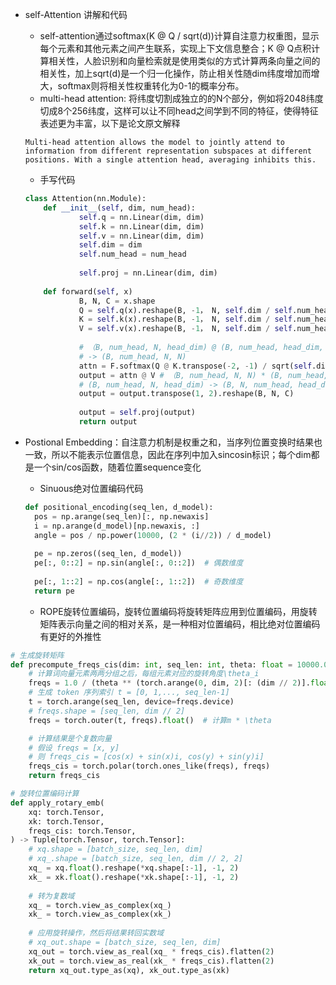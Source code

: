 - self-Attention 讲解和代码
    - self-attention通过softmax(K @ Q / sqrt(d))计算自注意力权重图，显示每个元素和其他元素之间产生联系，实现上下文信息整合；K @ Q点积计算相关性，人脸识别和向量检索就是使用类似的方式计算两条向量之间的相关性，加上sqrt(d)是一个归一化操作，防止相关性随dim纬度增加而增大，softmax则将相关性权重转化为0-1的概率分布。
    - multi-head attention:  将纬度切割成独立的的N个部分，例如将2048纬度切成8个256纬度，这样可以让不同head之间学到不同的特征，使得特征表述更为丰富，以下是论文原文解释
  ```
  Multi-head attention allows the model to jointly attend to information from different representation subspaces at different positions. With a single attention head, averaging inhibits this.
  ```
    - 手写代码
    ```PYTHON
    class Attention(nn.Module):
		def __init__(self, dim, num_head):
				self.q = nn.Linear(dim, dim)
				self.k = nn.Linear(dim, dim)
				self.v = nn.Linear(dim, dim)
				self.dim = dim
				self.num_head = num_head
				
				self.proj = nn.Linear(dim, dim)
				
		def forward(self, x)
				B, N, C = x.shape
				Q = self.q(x).reshape(B, -1， N, self.dim / self.num_head)
				K = self.k(x).reshape(B, -1， N, self.dim / self.num_head)
				V = self.v(x).reshape(B, -1， N, self.dim / self.num_head)
				
				# （B, num_head, N, head_dim) @ (B, num_head, head_dim, N)
				# -> (B, num_head, N, N)
				attn = F.softmax(Q @ K.transpose(-2, -1) / sqrt(self.dim), dim=-1)
				output = attn @ V # （B, num_head, N, N) * (B, num_head, N, head_dim)
				# (B, num_head, N, head_dim) -> (B, N, num_head, head_dim)
				output = output.transpose(1, 2).reshape(B, N, C)
				
				output = self.proj(output)
				return output
    ```
  
- Postional Embedding：自注意力机制是权重之和，当序列位置变换时结果也一致，所以不能表示位置信息，因此在序列中加入sincosin标识；每个dim都是一个sin/cos函数，随着位置sequence变化
  - Sinuous绝对位置编码代码
  ```python
  def positional_encoding(seq_len, d_model):
    pos = np.arange(seq_len)[:, np.newaxis]
    i = np.arange(d_model)[np.newaxis, :]
    angle = pos / np.power(10000, (2 * (i//2)) / d_model)
    
    pe = np.zeros((seq_len, d_model))
    pe[:, 0::2] = np.sin(angle[:, 0::2])  # 偶数维度
   
    pe[:, 1::2] = np.cos(angle[:, 1::2])  # 奇数维度
    return pe
  ```
  - ROPE旋转位置编码，旋转位置编码将旋转矩阵应用到位置编码，用旋转矩阵表示向量之间的相对关系，是一种相对位置编码，相比绝对位置编码有更好的外推性
```python
# 生成旋转矩阵
def precompute_freqs_cis(dim: int, seq_len: int, theta: float = 10000.0):
    # 计算词向量元素两两分组之后，每组元素对应的旋转角度\theta_i
    freqs = 1.0 / (theta ** (torch.arange(0, dim, 2)[: (dim // 2)].float() / dim))
    # 生成 token 序列索引 t = [0, 1,..., seq_len-1]
    t = torch.arange(seq_len, device=freqs.device)
    # freqs.shape = [seq_len, dim // 2] 
    freqs = torch.outer(t, freqs).float()  # 计算m * \theta

    # 计算结果是个复数向量
    # 假设 freqs = [x, y]
    # 则 freqs_cis = [cos(x) + sin(x)i, cos(y) + sin(y)i]
    freqs_cis = torch.polar(torch.ones_like(freqs), freqs) 
    return freqs_cis

# 旋转位置编码计算
def apply_rotary_emb(
    xq: torch.Tensor,
    xk: torch.Tensor,
    freqs_cis: torch.Tensor,
) -> Tuple[torch.Tensor, torch.Tensor]:
    # xq.shape = [batch_size, seq_len, dim]
    # xq_.shape = [batch_size, seq_len, dim // 2, 2]
    xq_ = xq.float().reshape(*xq.shape[:-1], -1, 2)
    xk_ = xk.float().reshape(*xk.shape[:-1], -1, 2)
    
    # 转为复数域
    xq_ = torch.view_as_complex(xq_)
    xk_ = torch.view_as_complex(xk_)
    
    # 应用旋转操作，然后将结果转回实数域
    # xq_out.shape = [batch_size, seq_len, dim]
    xq_out = torch.view_as_real(xq_ * freqs_cis).flatten(2)
    xk_out = torch.view_as_real(xk_ * freqs_cis).flatten(2)
    return xq_out.type_as(xq), xk_out.type_as(xk)
```